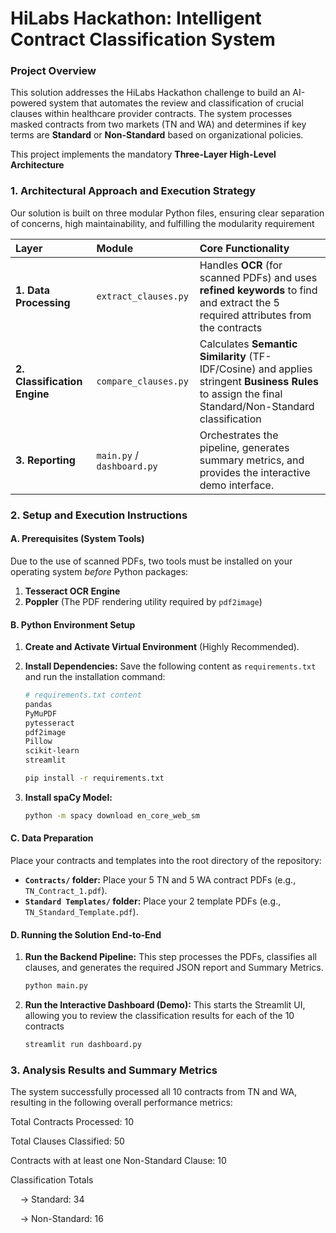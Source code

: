 # HiLabs Hackathon: Intelligent Contract Classification System

### Project Overview

This solution addresses the HiLabs Hackathon challenge to build an AI-powered system that automates the review and classification of crucial clauses within healthcare provider contracts. The system processes masked contracts from two markets (TN and WA) and determines if key terms are **Standard** or **Non-Standard** based on organizational policies.

This project implements the mandatory **Three-Layer High-Level Architecture**

### 1\. Architectural Approach and Execution Strategy

Our solution is built on three modular Python files, ensuring clear separation of concerns, high maintainability, and fulfilling the modularity requirement

| Layer | Module | Core Functionality 
| :--- | :--- | :--- 
| **1. Data Processing** | `extract_clauses.py` | Handles **OCR** (for scanned PDFs) and uses **refined keywords** to find and extract the 5 required attributes from the contracts
| **2. Classification Engine** | `compare_clauses.py` | Calculates **Semantic Similarity** (TF-IDF/Cosine) and applies stringent **Business Rules** to assign the final Standard/Non-Standard classification
| **3. Reporting** | `main.py` / `dashboard.py` | Orchestrates the pipeline, generates summary metrics, and provides the interactive demo interface.

### 2\. Setup and Execution Instructions

#### A. Prerequisites (System Tools)

Due to the use of scanned PDFs, two tools must be installed on your operating system *before* Python packages:

1.  **Tesseract OCR Engine**
2.  **Poppler** (The PDF rendering utility required by `pdf2image`)

#### B. Python Environment Setup

1.  **Create and Activate Virtual Environment** (Highly Recommended).

2.  **Install Dependencies:** Save the following content as `requirements.txt` and run the installation command:

    ```bash
    # requirements.txt content
    pandas
    PyMuPDF
    pytesseract
    pdf2image
    Pillow
    scikit-learn
    streamlit
    ```

    ```bash
    pip install -r requirements.txt
    ```

3.  **Install spaCy Model:**

    ```bash
    python -m spacy download en_core_web_sm
    ```

#### C. Data Preparation

Place your contracts and templates into the root directory of the repository:

  * **`Contracts/` folder:** Place your 5 TN and 5 WA contract PDFs (e.g., `TN_Contract_1.pdf`).
  * **`Standard Templates/` folder:** Place your 2 template PDFs (e.g., `TN_Standard_Template.pdf`).

#### D. Running the Solution End-to-End

1.  **Run the Backend Pipeline:** This step processes the PDFs, classifies all clauses, and generates the required JSON report and Summary Metrics.

    ```bash
    python main.py
    ```

2.  **Run the Interactive Dashboard (Demo):** This starts the Streamlit UI, allowing you to review the classification results for each of the 10 contracts

    ```bash
    streamlit run dashboard.py
    ```
### 3\. Analysis Results and Summary Metrics
The system successfully processed all 10 contracts from TN and WA, resulting in the following overall performance metrics:

Total Contracts Processed:  10

Total Clauses Classified:  50

Contracts with at least one Non-Standard Clause:  10

Classification Totals

    → Standard:  34

    → Non-Standard:  16
